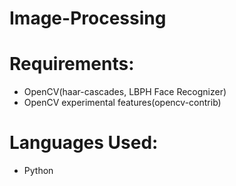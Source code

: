 # Image-Processing

# Requirements:
- OpenCV(haar-cascades, LBPH Face Recognizer)
- OpenCV experimental features(opencv-contrib)

# Languages Used:
- Python

